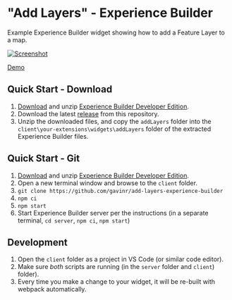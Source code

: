 # "Add Layers" - Experience Builder
Example Experience Builder widget showing how to add a Feature Layer to a map.

[![Screenshot](https://github.com/gavinr/add-layers-experience-builder/raw/master/add-layers.gif)](https://gavinr.github.io/add-layers-experience-builder/)

[Demo](https://gavinr.github.io/add-layers-experience-builder/)

## Quick Start - Download

1. [Download](https://developers.arcgis.com/downloads/apis-and-sdks?product=arcgis-experience-builder) and unzip [Experience Builder Developer Edition](https://developers.arcgis.com/experience-builder/).
2. Download the latest [release](https://github.com/gavinr/add-layers-experience-builder/releases) from this repository.
3. Unzip the downloaded files, and copy the `addLayers` folder into the `client\your-extensions\widgets\addLayers` folder of the extracted Experience Builder files.

## Quick Start - Git

1. [Download](https://developers.arcgis.com/downloads/apis-and-sdks?product=arcgis-experience-builder) and unzip [Experience Builder Developer Edition](https://developers.arcgis.com/experience-builder/).
2. Open a new terminal window and browse to the `client` folder.
3. `git clone https://github.com/gavinr/add-layers-experience-builder`
4. `npm ci`
5. `npm start`
6. Start Experience Builder server per the instructions (in a separate terminal, `cd server`, `npm ci`, `npm start`)

## Development

1. Open the `client` folder as a project in VS Code (or similar code editor).
1. Make sure *both* scripts are running (in the `server` folder and `client`) folder).
1. Every time you make a change to your widget, it will be re-built with webpack automatically.

